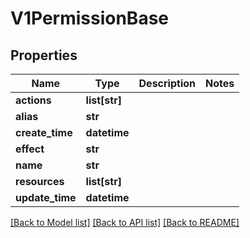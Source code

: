 # V1PermissionBase

## Properties
Name | Type | Description | Notes
------------ | ------------- | ------------- | -------------
**actions** | **list[str]** |  | 
**alias** | **str** |  | 
**create_time** | **datetime** |  | 
**effect** | **str** |  | 
**name** | **str** |  | 
**resources** | **list[str]** |  | 
**update_time** | **datetime** |  | 

[[Back to Model list]](../vela-client/README.md#documentation-for-models) [[Back to API list]](../vela-client/README.md#documentation-for-api-endpoints) [[Back to README]](../vela-client/README.md)

